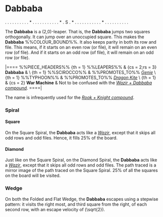 # Dabbaba

<div class = "movement">
. . . . . . .
. . . * . . .
. . . . . . .
. * . S . * .
. . . . . . .
. . . * . . .
. . . . . . .
</div>

The **Dabbaba** is a (2,0)-leaper. That is, the **Dabbaba** jumps
two squares orthogonally. It can jump over an unoccupied square.
This makes the **Dabbaba** %%COLOUR_BOUND%%.
It also keeps parity in both its row and file.
This means, if it starts on an even row (or file), it will remain
on an even row (of file). And if it starts on an odd row (of file),
it will remain on an odd row (or file).

|====
%%PIECE_HEADERS%%
  {th = 1}  %%LEAPERS%%
& {cs = 2;rs = 3}  **Dabbaba**
&           \\
  {th = 1}  %%SCIROCCO%%
&           %%PROMOTES_TO%% [*Genie*](genie.html) \\
  {th = 1}  %%TYPHOON%%
&           %%PROMOTES_TO%%
             [*Dragon Kite*](dragon_king.html?piece=dragon_kite) \\
  {th = 1}  
& {cs = 2}  **War Machine**
&           Not to be confused with the
            [*Wazir + Dabbaba compound*](war_machine.html).
====|

The name is infrequently used for the [*Rook + Knight compound*](chancellor.md).

### Spiral

#### Square

On the Square Spiral, the **Dabbaba** acts like a [*Wazir*](wazir.html), except
that it skips all odd rows and odd files. Hence, it fills 25% of
the board.

#### Diamond

Just like on the Square Spiral, on the Diamond Spiral, the **Dabbaba**
acts like a [*Wazir*](wazir.html), except that it skips all odd rows
and odd files. The path traced is a mirror image of the path traced
on the Square Spiral. 25% of all the squares on the board will be visited.

### Wedge

On both the Folded and Flat Wedge, the **Dabbaba** escapes using
a stepwise pattern: it visits the right most, and third square
from the right, of each second row, with an escape velocity of
\(\sqrt{2}\).

